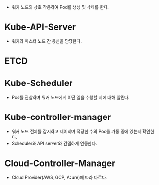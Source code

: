 -  워커 노드와 상호 작용하여 Pod를 생성 및 삭제를 한다.
# Kube-API-Server
- 워커와 마스터 노드 간 통신을 담당한다.

# ETCD

# Kube-Scheduler
- Pod를 관찰하며 워커 노드에게 어떤 일을 수행할 지에 대해 알린다.

# Kube-controller-manager
- 워커 노드 전체를 감시하고 제어하며 적당한 수의 Pod를 가동 중에 있는지 확인한다.
- Scheduler와 API server와 긴밀하게 연동한다.

# Cloud-Controller-Manager
- Cloud Provider(AWS, GCP, Azure)에 따라 다르다.